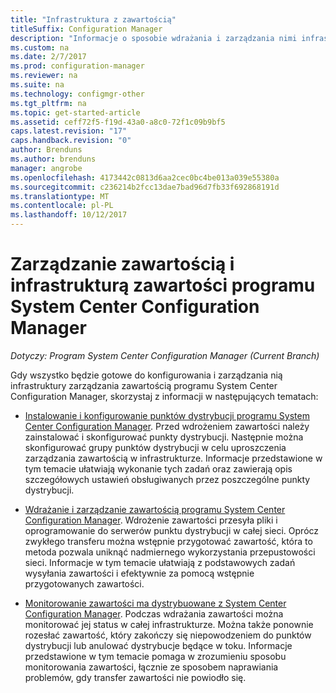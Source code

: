 ```yaml
---
title: "Infrastruktura z zawartością"
titleSuffix: Configuration Manager
description: "Informacje o sposobie wdrażania i zarządzania nimi infrastruktury zarządzania zawartością programu System Center Configuration Manager."
ms.custom: na
ms.date: 2/7/2017
ms.prod: configuration-manager
ms.reviewer: na
ms.suite: na
ms.technology: configmgr-other
ms.tgt_pltfrm: na
ms.topic: get-started-article
ms.assetid: ceff72f5-f19d-43a0-a8c0-72f1c09b9bf5
caps.latest.revision: "17"
caps.handback.revision: "0"
author: Brenduns
ms.author: brenduns
manager: angrobe
ms.openlocfilehash: 4173442c0813d6aa2cec0bc4be013a039e55380a
ms.sourcegitcommit: c236214b2fcc13dae7bad96d7fb33f692868191d
ms.translationtype: MT
ms.contentlocale: pl-PL
ms.lasthandoff: 10/12/2017
---
```

# <a name="manage-content-and-content-infrastructure-for-system-center-configuration-manager"></a>Zarządzanie zawartością i infrastrukturą zawartości programu System Center Configuration Manager

*Dotyczy: Program System Center Configuration Manager (Current Branch)*

Gdy wszystko będzie gotowe do konfigurowania i zarządzania nią infrastruktury zarządzania zawartością programu System Center Configuration Manager, skorzystaj z informacji w następujących tematach:  

-   [Instalowanie i konfigurowanie punktów dystrybucji programu System Center Configuration Manager](../../../../core/servers/deploy/configure/install-and-configure-distribution-points.md). Przed wdrożeniem zawartości należy zainstalować i skonfigurować punkty dystrybucji. Następnie można skonfigurować grupy punktów dystrybucji w celu uproszczenia zarządzania zawartością w infrastrukturze. Informacje przedstawione w tym temacie ułatwiają wykonanie tych zadań oraz zawierają opis szczegółowych ustawień obsługiwanych przez poszczególne punkty dystrybucji.  

-   [Wdrażanie i zarządzanie zawartością programu System Center Configuration Manager](../../../../core/servers/deploy/configure/deploy-and-manage-content.md). Wdrożenie zawartości przesyła pliki i oprogramowanie do serwerów punktu dystrybucji w całej sieci. Oprócz zwykłego transferu można wstępnie przygotować zawartość, która to metoda pozwala uniknąć nadmiernego wykorzystania przepustowości sieci. Informacje w tym temacie ułatwiają z podstawowych zadań wysyłania zawartości i efektywnie za pomocą wstępnie przygotowanych zawartości.  

-   [Monitorowanie zawartości ma dystrybuowane z System Center Configuration Manager](../../../../core/servers/deploy/configure/monitor-content-you-have-distributed.md). Podczas wdrażania zawartości można monitorować jej status w całej infrastrukturze. Można także ponownie rozesłać zawartość, który zakończy się niepowodzeniem do punktów dystrybucji lub anulować dystrybucje będące w toku. Informacje przedstawione w tym temacie pomaga w zrozumieniu sposobu monitorowania zawartości, łącznie ze sposobem naprawiania problemów, gdy transfer zawartości nie powiodło się.  

